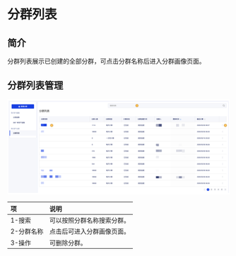 # 分群列表

## 简介

分群列表展示已创建的全部分群，可点击分群名称后进入分群画像页面。

## 分群列表管理

![&#x5206;&#x7FA4;&#x5217;&#x8868;](../../.gitbook/assets/image%20%28145%29.png)

| 项 | 说明 |
| :--- | :--- |
| 1-搜索 | 可以按照分群名称搜索分群。 |
| 2-分群名称 | 点击后可进入分群画像页面。 |
| 3-操作 | 可删除分群。 |

